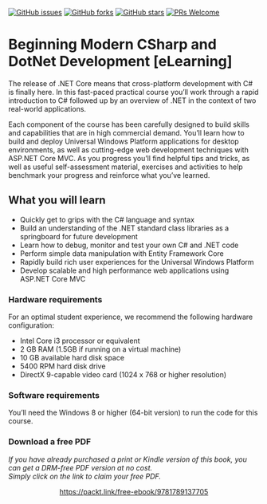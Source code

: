 


[![GitHub issues](https://img.shields.io/github/issues/TrainingByPackt/Beginning-Modern-CSharp-and-DotNet-Development-eLearning.svg)](https://github.com/TrainingByPackt/Beginning-Modern-CSharp-and-DotNet-Development-eLearning/issues)
[![GitHub forks](https://img.shields.io/github/forks/TrainingByPackt/Beginning-Modern-CSharp-and-DotNet-Development-eLearning.svg)](https://github.com/TrainingByPackt/Beginning-Modern-CSharp-and-DotNet-Development-eLearning/network)
[![GitHub stars](https://img.shields.io/github/stars/TrainingByPackt/Beginning-Modern-CSharp-and-DotNet-Development-eLearning.svg)](https://github.com/TrainingByPackt/Beginning-Modern-CSharp-and-DotNet-Development-eLearning/stargazers)
[![PRs Welcome](https://img.shields.io/badge/PRs-welcome-brightgreen.svg)](https://github.com/TrainingByPackt/Beginning-Modern-CSharp-and-DotNet-Development-eLearning/pulls)



# Beginning Modern CSharp and DotNet Development [eLearning]
The release of .NET Core means that cross-platform development with C# is finally here. In this fast-paced practical course you’ll work through a rapid introduction to C# followed up by an overview of .NET in the context of two real-world applications. 

Each component of the course has been carefully designed to build skills and capabilities that are in high commercial demand. You’ll learn how to build and deploy Universal Windows Platform applications for desktop environments, as well as cutting-edge web development techniques with ASP.NET Core MVC. As you progress you’ll find helpful tips and tricks, as well as useful self-assessment material, exercises and activities to help benchmark your progress and reinforce what you’ve learned.

## What you will learn
* Quickly get to grips with the C# language and syntax
* Build an understanding of the .NET standard class libraries as a springboard for future development
* Learn how to debug, monitor and test your own C# and .NET code
* Perform simple data manipulation with Entity Framework Core
* Rapidly build rich user experiences for the Universal Windows Platform
* Develop scalable and high performance web applications using ASP.NET Core MVC

### Hardware requirements
For an optimal student experience, we recommend the following hardware configuration:
* Intel Core i3 processor or equivalent
* 2 GB RAM (1.5GB if running on a virtual machine)
* 10 GB available hard disk space
* 5400 RPM hard disk drive
* DirectX 9-capable video card (1024 x 768 or higher resolution)

### Software requirements
You’ll need the Windows 8 or higher (64-bit version) to run the code for this course.
### Download a free PDF

 <i>If you have already purchased a print or Kindle version of this book, you can get a DRM-free PDF version at no cost.<br>Simply click on the link to claim your free PDF.</i>
<p align="center"> <a href="https://packt.link/free-ebook/9781789137705">https://packt.link/free-ebook/9781789137705 </a> </p>